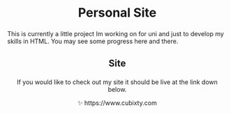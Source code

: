 <h1 align="center">Personal Site</h1>

###

<p align="left">This is currently a little project Im working on for uni and just to develop my skills in HTML. You may see some progress here and there.</p>

###

<h2 align="center">Site</h2>

###

<p align="center">If you would like to check out my site it should be live at the link down below.</p>
<p align="center">✨ https://www.cubixty.com</p>

###
